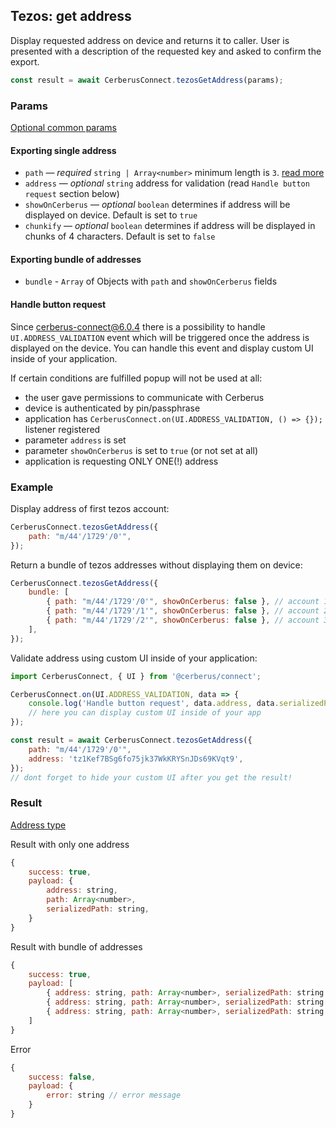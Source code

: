 ## Tezos: get address

Display requested address on device and returns it to caller. User is presented with a description of the requested key and asked to confirm the export.

```javascript
const result = await CerberusConnect.tezosGetAddress(params);
```

### Params

[Optional common params](commonParams.md)

#### Exporting single address

-   `path` — _required_ `string | Array<number>` minimum length is `3`. [read more](../path.md)
-   `address` — _optional_ `string` address for validation (read `Handle button request` section below)
-   `showOnCerberus` — _optional_ `boolean` determines if address will be displayed on device. Default is set to `true`
-   `chunkify` — _optional_ `boolean` determines if address will be displayed in chunks of 4 characters. Default is set to `false`

#### Exporting bundle of addresses

-   `bundle` - `Array` of Objects with `path` and `showOnCerberus` fields

#### Handle button request

Since cerberus-connect@6.0.4 there is a possibility to handle `UI.ADDRESS_VALIDATION` event which will be triggered once the address is displayed on the device.
You can handle this event and display custom UI inside of your application.

If certain conditions are fulfilled popup will not be used at all:

-   the user gave permissions to communicate with Cerberus
-   device is authenticated by pin/passphrase
-   application has `CerberusConnect.on(UI.ADDRESS_VALIDATION, () => {});` listener registered
-   parameter `address` is set
-   parameter `showOnCerberus` is set to `true` (or not set at all)
-   application is requesting ONLY ONE(!) address

### Example

Display address of first tezos account:

```javascript
CerberusConnect.tezosGetAddress({
    path: "m/44'/1729'/0'",
});
```

Return a bundle of tezos addresses without displaying them on device:

```javascript
CerberusConnect.tezosGetAddress({
    bundle: [
        { path: "m/44'/1729'/0'", showOnCerberus: false }, // account 1
        { path: "m/44'/1729'/1'", showOnCerberus: false }, // account 2
        { path: "m/44'/1729'/2'", showOnCerberus: false }, // account 3
    ],
});
```

Validate address using custom UI inside of your application:

```javascript
import CerberusConnect, { UI } from '@cerberus/connect';

CerberusConnect.on(UI.ADDRESS_VALIDATION, data => {
    console.log('Handle button request', data.address, data.serializedPath);
    // here you can display custom UI inside of your app
});

const result = await CerberusConnect.tezosGetAddress({
    path: "m/44'/1729'/0'",
    address: 'tz1Kef7BSg6fo75jk37WkKRYSnJDs69KVqt9',
});
// dont forget to hide your custom UI after you get the result!
```

### Result

[Address type](https://github.com/Cerberus-Wallet/cerberus-suite/blob/develop/packages/connect/src/types/params.ts)

Result with only one address

```javascript
{
    success: true,
    payload: {
        address: string,
        path: Array<number>,
        serializedPath: string,
    }
}
```

Result with bundle of addresses

```javascript
{
    success: true,
    payload: [
        { address: string, path: Array<number>, serializedPath: string }, // account 1
        { address: string, path: Array<number>, serializedPath: string }, // account 2
        { address: string, path: Array<number>, serializedPath: string }, // account 3
    ]
}
```

Error

```javascript
{
    success: false,
    payload: {
        error: string // error message
    }
}
```
